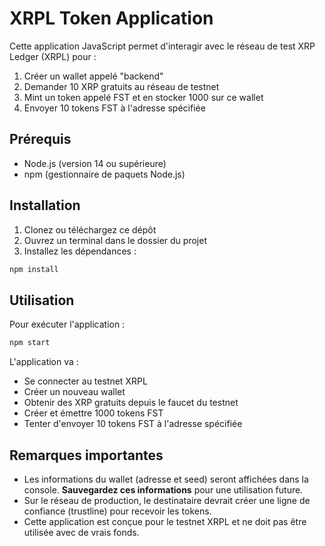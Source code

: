 # XRPL Token Application

Cette application JavaScript permet d'interagir avec le réseau de test XRP Ledger (XRPL) pour :

1. Créer un wallet appelé "backend"
2. Demander 10 XRP gratuits au réseau de testnet
3. Mint un token appelé FST et en stocker 1000 sur ce wallet
4. Envoyer 10 tokens FST à l'adresse spécifiée

## Prérequis

- Node.js (version 14 ou supérieure)
- npm (gestionnaire de paquets Node.js)

## Installation

1. Clonez ou téléchargez ce dépôt
2. Ouvrez un terminal dans le dossier du projet
3. Installez les dépendances :

```bash
npm install
```

## Utilisation

Pour exécuter l'application :

```bash
npm start
```

L'application va :
- Se connecter au testnet XRPL
- Créer un nouveau wallet
- Obtenir des XRP gratuits depuis le faucet du testnet
- Créer et émettre 1000 tokens FST
- Tenter d'envoyer 10 tokens FST à l'adresse spécifiée

## Remarques importantes

- Les informations du wallet (adresse et seed) seront affichées dans la console. **Sauvegardez ces informations** pour une utilisation future.
- Sur le réseau de production, le destinataire devrait créer une ligne de confiance (trustline) pour recevoir les tokens.
- Cette application est conçue pour le testnet XRPL et ne doit pas être utilisée avec de vrais fonds.
